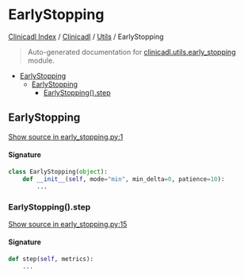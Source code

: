 # EarlyStopping

[Clinicadl Index](../../README.md#clinicadl-index) /
[Clinicadl](../index.md#clinicadl) /
[Utils](./index.md#utils) /
EarlyStopping

> Auto-generated documentation for [clinicadl.utils.early_stopping](../../../clinicadl/utils/early_stopping.py) module.

- [EarlyStopping](#earlystopping)
  - [EarlyStopping](#earlystopping-1)
    - [EarlyStopping().step](#earlystopping()step)

## EarlyStopping

[Show source in early_stopping.py:1](../../../clinicadl/utils/early_stopping.py#L1)

#### Signature

```python
class EarlyStopping(object):
    def __init__(self, mode="min", min_delta=0, patience=10):
        ...
```

### EarlyStopping().step

[Show source in early_stopping.py:15](../../../clinicadl/utils/early_stopping.py#L15)

#### Signature

```python
def step(self, metrics):
    ...
```